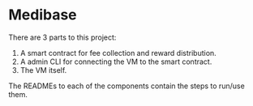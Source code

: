 # Medibase
There are 3 parts to this project:
1. A smart contract for fee collection and reward distribution.
2. A admin CLI for connecting the VM to the smart contract.
3. The VM itself.

The READMEs to each of the components contain the steps to run/use them.